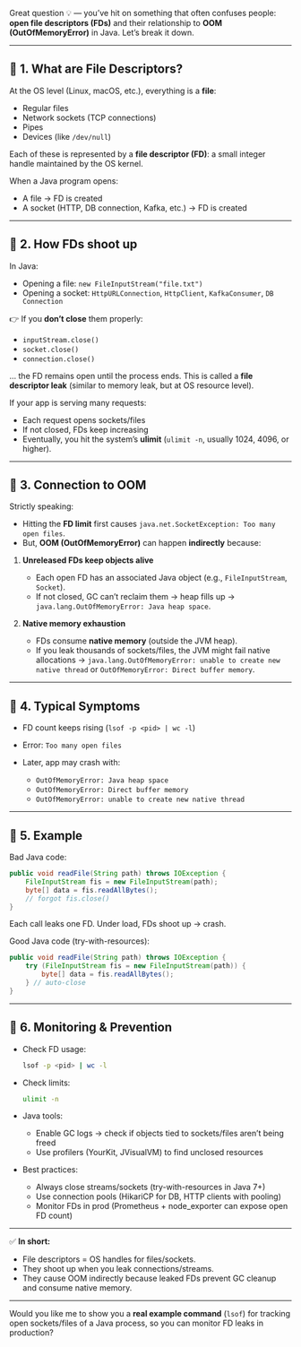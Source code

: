 Great question 💡 — you’ve hit on something that often confuses people: **open file descriptors (FDs)** and their relationship to **OOM (OutOfMemoryError)** in Java. Let’s break it down.

---

## 🔹 1. What are File Descriptors?

At the OS level (Linux, macOS, etc.), everything is a **file**:

* Regular files
* Network sockets (TCP connections)
* Pipes
* Devices (like `/dev/null`)

Each of these is represented by a **file descriptor (FD)**: a small integer handle maintained by the OS kernel.

When a Java program opens:

* A file → FD is created
* A socket (HTTP, DB connection, Kafka, etc.) → FD is created

---

## 🔹 2. How FDs shoot up

In Java:

* Opening a file: `new FileInputStream("file.txt")`
* Opening a socket: `HttpURLConnection`, `HttpClient`, `KafkaConsumer`, `DB Connection`

👉 If you **don’t close** them properly:

* `inputStream.close()`
* `socket.close()`
* `connection.close()`

… the FD remains open until the process ends.
This is called a **file descriptor leak** (similar to memory leak, but at OS resource level).

If your app is serving many requests:

* Each request opens sockets/files
* If not closed, FDs keep increasing
* Eventually, you hit the system’s **ulimit** (`ulimit -n`, usually 1024, 4096, or higher).

---

## 🔹 3. Connection to OOM

Strictly speaking:

* Hitting the **FD limit** first causes `java.net.SocketException: Too many open files`.
* But, **OOM (OutOfMemoryError)** can happen **indirectly** because:

1. **Unreleased FDs keep objects alive**

    * Each open FD has an associated Java object (e.g., `FileInputStream`, `Socket`).
    * If not closed, GC can’t reclaim them → heap fills up → `java.lang.OutOfMemoryError: Java heap space`.

2. **Native memory exhaustion**

    * FDs consume **native memory** (outside the JVM heap).
    * If you leak thousands of sockets/files, the JVM might fail native allocations → `java.lang.OutOfMemoryError: unable to create new native thread` or `OutOfMemoryError: Direct buffer memory`.

---

## 🔹 4. Typical Symptoms

* FD count keeps rising (`lsof -p <pid> | wc -l`)
* Error: `Too many open files`
* Later, app may crash with:

    * `OutOfMemoryError: Java heap space`
    * `OutOfMemoryError: Direct buffer memory`
    * `OutOfMemoryError: unable to create new native thread`

---

## 🔹 5. Example

Bad Java code:

```java
public void readFile(String path) throws IOException {
    FileInputStream fis = new FileInputStream(path);
    byte[] data = fis.readAllBytes();
    // forgot fis.close()
}
```

Each call leaks one FD. Under load, FDs shoot up → crash.

Good Java code (try-with-resources):

```java
public void readFile(String path) throws IOException {
    try (FileInputStream fis = new FileInputStream(path)) {
        byte[] data = fis.readAllBytes();
    } // auto-close
}
```

---

## 🔹 6. Monitoring & Prevention

* Check FD usage:

  ```bash
  lsof -p <pid> | wc -l
  ```
* Check limits:

  ```bash
  ulimit -n
  ```
* Java tools:

    * Enable GC logs → check if objects tied to sockets/files aren’t being freed
    * Use profilers (YourKit, JVisualVM) to find unclosed resources
* Best practices:

    * Always close streams/sockets (try-with-resources in Java 7+)
    * Use connection pools (HikariCP for DB, HTTP clients with pooling)
    * Monitor FDs in prod (Prometheus + node\_exporter can expose open FD count)

---

✅ **In short:**

* File descriptors = OS handles for files/sockets.
* They shoot up when you leak connections/streams.
* They cause OOM indirectly because leaked FDs prevent GC cleanup and consume native memory.

---

Would you like me to show you a **real example command** (`lsof`) for tracking open sockets/files of a Java process, so you can monitor FD leaks in production?
